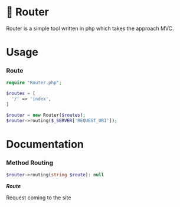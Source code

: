 # :scroll: Router

Router is a simple tool written in php which takes the approach MVC.

# Usage

### Route

```php
require "Router.php";

$routes = [
  '/' => 'index',
]

$router = new Router($routes);
$router->routing($_SERVER['REQUEST_URI']);
```


# Documentation

### Method Routing


```php
$router->routing(string $route): null
```

***Route***

Request coming to the site

